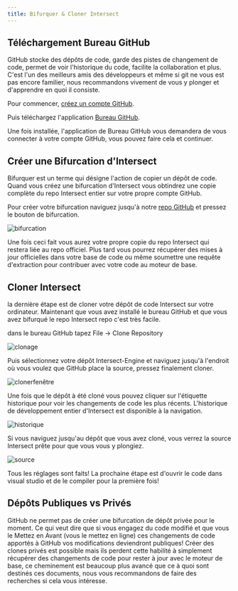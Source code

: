 ```yaml
---
title: Bifurquer & Cloner Intersect
---
```



## Téléchargement Bureau GitHub
GitHub stocke des dépôts de code, garde des pistes de changement de code, permet de voir l'historique du code, facilite la collaboration et plus. C'est l'un des meilleurs amis des développeurs et même si git ne vous est pas encore familier, nous recommandons vivement de vous y plonger et d'apprendre en quoi il consiste.

Pour commencer, [créez un compte GitHub](https://github.com/join).

Puis téléchargez l'application [Bureau GitHub](https://desktop.github.com/).

Une fois installée, l'application de Bureau GitHub vous demandera de vous connecter à votre compte GitHub, vous pouvez faire cela et continuer.


## Créer une Bifurcation d'Intersect
Bifurquer est un terme qui désigne l'action de copier un dépôt de code. Quand vous créez une bifurcation d'Intersect vous obtindrez une copie complète du repo Intersect entier sur votre propre compte GitHub.

Pour créer votre bifurcation naviguez jusqu'à notre [repo GitHub](https://github.com/AscensionGameDev/Intersect-Engine) et pressez le bouton de bifurcation.

![bifurcation](https://www.ascensiongamedev.com/resources/filehost/209a31015a60ae45664c25e82d17b688.png)

Une fois ceci fait vous aurez votre propre copie du repo Intersect qui restera liée au repo officiel. Plus tard vous pourrez récupérer des mises à jour officielles dans votre base de code ou même soumettre une requête d'extraction pour contribuer avec votre code au moteur de base.

## Cloner Intersect
la dernière étape est de cloner votre dépôt de code Intersect sur votre ordinateur. Maintenant que vous avez installé le bureau GitHub et que vous avez bifurqué le repo Intersect repo c'est très facile.

dans le bureau GitHub tapez File -> Clone Repository

![clonage](https://www.ascensiongamedev.com/resources/filehost/0af5968fd1c76523d47008fad2995e03.png)

Puis sélectionnez votre dépôt Intersect-Engine et naviguez jusqu'à l'endroit où vous voulez que GitHub place la source, pressez finalement cloner.

![clonerfenêtre](https://www.ascensiongamedev.com/resources/filehost/995b88e52387640a3737a6ac8038234a.png)

Une fois que le dépôt à été cloné vous pouvez cliquer sur l'étiquette historique pour voir les changements de code les plus récents. L'historique de développement entier d'Intersect est disponible à la navigation.

![historique](https://www.ascensiongamedev.com/resources/filehost/7016abaea36e72a6bcf00a6b6a3b9b3e.png)

Si vous naviguez jusqu'au  dépôt que vous avez cloné, vous verrez la source Intersect prête pour que vous vous y plongiez.

![source](https://www.ascensiongamedev.com/resources/filehost/34775c4d0e6b0359eb1aa908eb4a228d.png)

Tous les réglages sont faits! La prochaine étape est d'ouvrir le code dans visual studio et de le compiler pour la première fois!

## Dépôts Publiques vs Privés

GitHub ne permet pas de créer une bifurcation de dépôt privée pour le moment. Ce qui veut dire que si vous engagez du code modifié et que vous le Mettez en Avant (vous le mettez en ligne) ces changements de code apportés à GitHub vos modifications deviendront publiques! Créer des clones privés est possible mais ils perdent cette habilité à simplement récupérer des changements de code pour rester à jour avec le moteur de base, ce cheminement est beaucoup plus avancé que ce à quoi sont destinés ces documents, nous vous recommandons de faire des recherches si cela vous intéresse.
